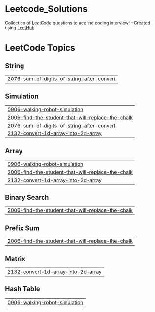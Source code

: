 # Leetcode_Solutions
Collection of LeetCode questions to ace the coding interview! - Created using [LeetHub](https://github.com/QasimWani/LeetHub)

<!---LeetCode Topics Start-->
# LeetCode Topics
## String
|  |
| ------- |
| [2076-sum-of-digits-of-string-after-convert](https://github.com/avnee-gy/Leetcode_Solutions/tree/master/2076-sum-of-digits-of-string-after-convert) |
## Simulation
|  |
| ------- |
| [0906-walking-robot-simulation](https://github.com/avnee-gy/Leetcode_Solutions/tree/master/0906-walking-robot-simulation) |
| [2006-find-the-student-that-will-replace-the-chalk](https://github.com/avnee-gy/Leetcode_Solutions/tree/master/2006-find-the-student-that-will-replace-the-chalk) |
| [2076-sum-of-digits-of-string-after-convert](https://github.com/avnee-gy/Leetcode_Solutions/tree/master/2076-sum-of-digits-of-string-after-convert) |
| [2132-convert-1d-array-into-2d-array](https://github.com/avnee-gy/Leetcode_Solutions/tree/master/2132-convert-1d-array-into-2d-array) |
## Array
|  |
| ------- |
| [0906-walking-robot-simulation](https://github.com/avnee-gy/Leetcode_Solutions/tree/master/0906-walking-robot-simulation) |
| [2006-find-the-student-that-will-replace-the-chalk](https://github.com/avnee-gy/Leetcode_Solutions/tree/master/2006-find-the-student-that-will-replace-the-chalk) |
| [2132-convert-1d-array-into-2d-array](https://github.com/avnee-gy/Leetcode_Solutions/tree/master/2132-convert-1d-array-into-2d-array) |
## Binary Search
|  |
| ------- |
| [2006-find-the-student-that-will-replace-the-chalk](https://github.com/avnee-gy/Leetcode_Solutions/tree/master/2006-find-the-student-that-will-replace-the-chalk) |
## Prefix Sum
|  |
| ------- |
| [2006-find-the-student-that-will-replace-the-chalk](https://github.com/avnee-gy/Leetcode_Solutions/tree/master/2006-find-the-student-that-will-replace-the-chalk) |
## Matrix
|  |
| ------- |
| [2132-convert-1d-array-into-2d-array](https://github.com/avnee-gy/Leetcode_Solutions/tree/master/2132-convert-1d-array-into-2d-array) |
## Hash Table
|  |
| ------- |
| [0906-walking-robot-simulation](https://github.com/avnee-gy/Leetcode_Solutions/tree/master/0906-walking-robot-simulation) |
<!---LeetCode Topics End-->